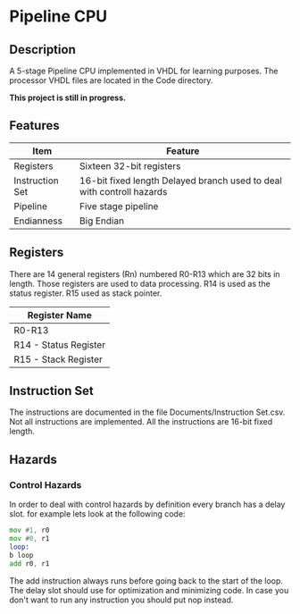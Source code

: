# Pipeline CPU
## Description
A 5-stage Pipeline CPU implemented in VHDL for learning purposes.
The processor VHDL files are located in the Code directory.

**This project is still in progress.**
 
## Features
| Item | Feature |
| --- | --- |
| Registers | Sixteen 32-bit registers |
| Instruction Set | 16-bit fixed length Delayed branch used to deal with controll hazards|
| Pipeline | Five stage pipeline |
| Endianness | Big Endian |

## Registers
There are 14 general registers (Rn) numbered R0-R13 which are 32 bits in length.
Those registers are used to data processing. R14 is used as the status register. R15 used as stack pointer.

|Register Name|
| --- |
|R0-R13|
|R14 - Status Register|
|R15 - Stack Register|

## Instruction Set
The instructions are documented in the file Documents/Instruction Set.csv.
Not all instructions are implemented. All the instructions are 16-bit fixed length.

## Hazards
### Control Hazards
In order to deal with control hazards by definition every branch has a delay slot.
for example lets look at the following code:
```asm
mov #1, r0
mov #0, r1
loop:
b loop
add r0, r1
```
The add instruction always runs before going back to the start of the loop. The delay slot should use for optimization and minimizing code. In case you don't want to run any instruction you should put nop instead.
